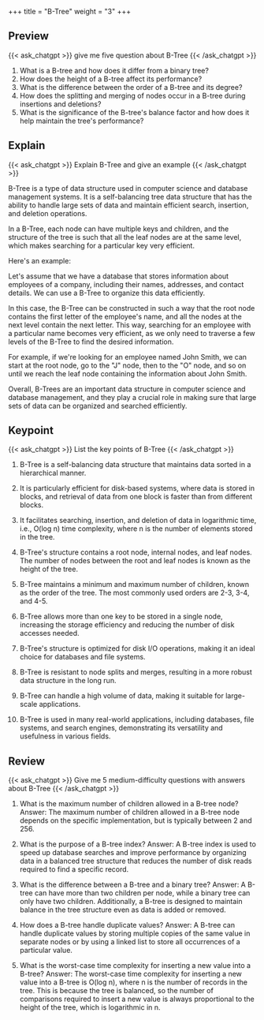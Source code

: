 +++
title = "B-Tree"
weight = "3"
+++
## Preview
{{< ask_chatgpt >}}
give me five question about B-Tree
{{< /ask_chatgpt >}}



1. What is a B-tree and how does it differ from a binary tree?
2. How does the height of a B-tree affect its performance?
3. What is the difference between the order of a B-tree and its degree?
4. How does the splitting and merging of nodes occur in a B-tree during insertions and deletions?
5. What is the significance of the B-tree's balance factor and how does it help maintain the tree's performance?   

## Explain
{{< ask_chatgpt >}}
Explain B-Tree and give an example
{{< /ask_chatgpt >}}



B-Tree is a type of data structure used in computer science and database management systems. It is a self-balancing tree data structure that has the ability to handle large sets of data and maintain efficient search, insertion, and deletion operations.

In a B-Tree, each node can have multiple keys and children, and the structure of the tree is such that all the leaf nodes are at the same level, which makes searching for a particular key very efficient.

Here's an example:

Let's assume that we have a database that stores information about employees of a company, including their names, addresses, and contact details. We can use a B-Tree to organize this data efficiently.

In this case, the B-Tree can be constructed in such a way that the root node contains the first letter of the employee's name, and all the nodes at the next level contain the next letter. This way, searching for an employee with a particular name becomes very efficient, as we only need to traverse a few levels of the B-Tree to find the desired information.

For example, if we're looking for an employee named John Smith, we can start at the root node, go to the "J" node, then to the "O" node, and so on until we reach the leaf node containing the information about John Smith.

Overall, B-Trees are an important data structure in computer science and database management, and they play a crucial role in making sure that large sets of data can be organized and searched efficiently.   

## Keypoint
{{< ask_chatgpt >}}
List the key points of B-Tree
{{< /ask_chatgpt >}}



1. B-Tree is a self-balancing data structure that maintains data sorted in a hierarchical manner.

2. It is particularly efficient for disk-based systems, where data is stored in blocks, and retrieval of data from one block is faster than from different blocks.

3. It facilitates searching, insertion, and deletion of data in logarithmic time, i.e., O(log n) time complexity, where n is the number of elements stored in the tree.

4. B-Tree's structure contains a root node, internal nodes, and leaf nodes. The number of nodes between the root and leaf nodes is known as the height of the tree.

5. B-Tree maintains a minimum and maximum number of children, known as the order of the tree. The most commonly used orders are 2-3, 3-4, and 4-5.

6. B-Tree allows more than one key to be stored in a single node, increasing the storage efficiency and reducing the number of disk accesses needed.

7. B-Tree's structure is optimized for disk I/O operations, making it an ideal choice for databases and file systems.

8. B-Tree is resistant to node splits and merges, resulting in a more robust data structure in the long run.

9. B-Tree can handle a high volume of data, making it suitable for large-scale applications.

10. B-Tree is used in many real-world applications, including databases, file systems, and search engines, demonstrating its versatility and usefulness in various fields.   

## Review
{{< ask_chatgpt >}}
Give me 5 medium-difficulty questions with answers about B-Tree
{{< /ask_chatgpt >}}



1) What is the maximum number of children allowed in a B-tree node?
Answer: The maximum number of children allowed in a B-tree node depends on the specific implementation, but is typically between 2 and 256.

2) What is the purpose of a B-tree index?
Answer: A B-tree index is used to speed up database searches and improve performance by organizing data in a balanced tree structure that reduces the number of disk reads required to find a specific record.

3) What is the difference between a B-tree and a binary tree?
Answer: A B-tree can have more than two children per node, while a binary tree can only have two children. Additionally, a B-tree is designed to maintain balance in the tree structure even as data is added or removed.

4) How does a B-tree handle duplicate values?
Answer: A B-tree can handle duplicate values by storing multiple copies of the same value in separate nodes or by using a linked list to store all occurrences of a particular value.

5) What is the worst-case time complexity for inserting a new value into a B-tree?
Answer: The worst-case time complexity for inserting a new value into a B-tree is O(log n), where n is the number of records in the tree. This is because the tree is balanced, so the number of comparisons required to insert a new value is always proportional to the height of the tree, which is logarithmic in n.   

